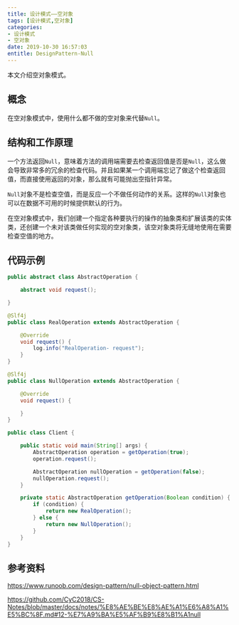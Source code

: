 ```yaml
---
title: 设计模式——空对象
tags: [设计模式,空对象]
categories:
- 设计模式
- 空对象
date: 2019-10-30 16:57:03
entitle: DesignPattern-Null
---
```


本文介绍空对象模式。

<!--more-->

## 概念

在空对象模式中，使用什么都不做的空对象来代替`Null`。

## 结构和工作原理

一个方法返回`Null`，意味着方法的调用端需要去检查返回值是否是`Null`，这么做会导致非常多的冗余的检查代码。并且如果某一个调用端忘记了做这个检查返回值，而直接使用返回的对象，那么就有可能抛出空指针异常。

`Null`对象不是检查空值，而是反应一个不做任何动作的关系。这样的`Null`对象也可以在数据不可用的时候提供默认的行为。

在空对象模式中，我们创建一个指定各种要执行的操作的抽象类和扩展该类的实体类，还创建一个未对该类做任何实现的空对象类，该空对象类将无缝地使用在需要检查空值的地方。

## 代码示例

```java
public abstract class AbstractOperation {

    abstract void request();

}
```

```java
@Slf4j
public class RealOperation extends AbstractOperation {

    @Override
    void request() {
        log.info("RealOperation- request");
    }
}
```


```java
@Slf4j
public class NullOperation extends AbstractOperation {

    @Override
    void request() {

    }
}
```

```java
public class Client {

    public static void main(String[] args) {
        AbstractOperation operation = getOperation(true);
        operation.request();

        AbstractOperation nullOperation = getOperation(false);
        nullOperation.request();
    }

    private static AbstractOperation getOperation(Boolean condition) {
        if (condition) {
            return new RealOperation();
        } else {
            return new NullOperation();
        }
    }
}
```

## 参考资料
<https://www.runoob.com/design-pattern/null-object-pattern.html>

<https://github.com/CyC2018/CS-Notes/blob/master/docs/notes/%E8%AE%BE%E8%AE%A1%E6%A8%A1%E5%BC%8F.md#12-%E7%A9%BA%E5%AF%B9%E8%B1%A1null>
